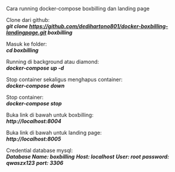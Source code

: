 Cara running docker-compose boxbilling dan landing page

Clone dari github:<br>
 <i><b>git clone https://github.com/dedihartono801/docker-boxbilling-landingpage.git boxbilling </b></i>

Masuk ke folder:<br>
<i><b>cd boxbilling</b></i>

Running di background atau diamond: <br>
<i><b>docker-compose up -d</b></i> 

Stop container sekaligus menghapus container: <br>
<i><b>docker-compose down</b></i> 

Stop container: <br>
<i><b>docker-compose stop</b></i> 

Buka link di bawah untuk boxbilling: <br>
<i><b>http://localhost:8004</b></i> 

Buka link di bawah untuk landing page: <br>
<i><b>http://localhost:8005</b></i> 

Credential database mysql: <br>
<i><b>Database Name: boxbilling</b></i> 
<i><b>Host: localhost</b></i> 
<i><b>User: root</b></i> 
<i><b>password: qwaszx123</b></i> 
<i><b>port: 3306</b></i> 